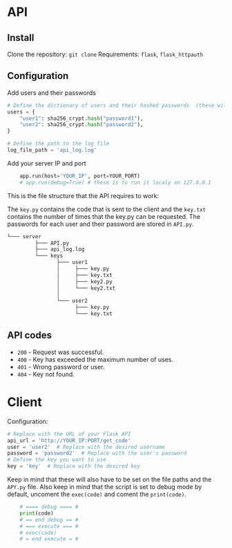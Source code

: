 # API

## Install

Clone the repository: `git clone`
Requirements: `flask`, `flask_httpauth`

## Configuration

Add users and their passwords

```python
# Define the dictionary of users and their hashed passwords  (these will be more secure in the future).
users = {
    "user1": sha256_crypt.hash("password1"),
    "user2": sha256_crypt.hash("password2"),
}

# Define the path to the log file
log_file_path = 'api_log.log'

```

Add your server IP and port

```python
    app.run(host='YOUR_IP', port=YOUR_PORT)
    # app.run(debug=True) # these is to run it localy on 127.0.0.1
```

This is the file structure that the API requires to work:

The `key.py` contains the code that is sent to the client and the `key.txt` contains the number of times that the key.py can be requested.
The passwords for each user and their password are stored in `API.py`.

```md
└─── server
         ├─── API.py
         ├─── api_log.log
         └─── keys
                ├─── user1
                │     ├─── key.py
                │     ├─── key.txt
                │     ├─── key2.py
                │     └─── key2.txt
                │
                └─── user2
                      ├─── key.py
                      └─── key.txt
```

## API codes

- `200` -  Request was successful.
- `400` - Key has exceeded the maximum number of uses.
- `401` - Wrong password or user.
- `404` - Key not found.

# Client

Configuration:

```python
# Replace with the URL of your Flask API
api_url = 'http://YOUR_IP:PORT/get_code'
user = 'user2'  # Replace with the desired username
password = 'password2'  # Replace with the user's password
# Define the key you want to use
key = 'key'  # Replace with the desired key
```

Keep in mind that these will also have to be set on the file paths and the `APY.py` file.
Also keep in mind that the script is set to debug mode by default, uncoment the `exec(code)` and coment the `print(code)`.

```python
    # ==== debug ==== #
    print(code)
    # == end debug == #
    # === execute === #
    # exec(code)
    # = end execute = #
```
